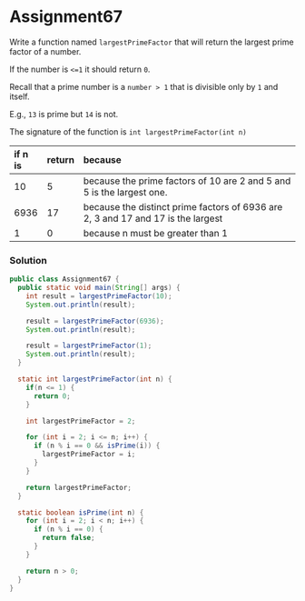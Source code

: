 # Assignment67

Write a function named `largestPrimeFactor` that will return the largest prime factor of a number.

If the number is `<=1` it should return `0`.

Recall that a prime number is a `number > 1` that is divisible only by `1` and itself.

E.g., `13` is prime but `14` is not.

The signature of the function is `int largestPrimeFactor(int n)`

| if n is | return | because |
|:-------------|:-------------|:-------------|
| 10 | 5 | because the prime factors of 10 are 2 and 5 and 5 is the largest one. |
| 6936 | 17 | because the distinct prime factors of 6936 are 2, 3 and 17 and 17 is the largest |
| 1 | 0 | because n must be greater than 1 |

### Solution

```java
public class Assignment67 {
  public static void main(String[] args) {
    int result = largestPrimeFactor(10);
    System.out.println(result);

    result = largestPrimeFactor(6936);
    System.out.println(result);

    result = largestPrimeFactor(1);
    System.out.println(result);
  }

  static int largestPrimeFactor(int n) {
    if(n <= 1) {
      return 0;
    }

    int largestPrimeFactor = 2;

    for (int i = 2; i <= n; i++) {
      if (n % i == 0 && isPrime(i)) {
        largestPrimeFactor = i;
      }
    }

    return largestPrimeFactor;
  }

  static boolean isPrime(int n) {
    for (int i = 2; i < n; i++) {
      if (n % i == 0) {
        return false;
      }
    }

    return n > 0;
  }
}
```
